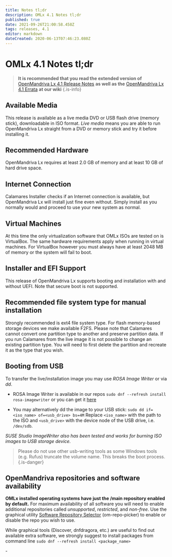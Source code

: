 ```yaml
---
title: Notes tl;dr
description: OMLx 4.1 Notes tl;dr
published: true
date: 2021-09-26T21:00:58.458Z
tags: releases, 4.1
editor: markdown
dateCreated: 2020-06-13T07:46:23.080Z
---
```


# OMLx 4.1 Notes tl;dr

> **It is recommended that you read the extended version of** [OpenMandriva Lx 4.1 Release Notes](/releases/omlx41/notes) **as well as the** [OpenMandriva Lx 4.1 Errata](/releases/omlx41/errata) **at our wiki**
{.is-info}


## Available Media
This release is available as a live media DVD or USB flash drive (memory stick), downloadable in ISO format.
*Live media* means you are able to run OpenMandriva Lx straight from a DVD or memory stick and try it before installing it.

##  Recommended Hardware
OpenMandriva Lx requires at least 2.0 GB of memory and at least 10 GB of hard drive space.

## Internet Connection
Calamares Installer checks if an Internet connection is available, but OpenMandriva Lx will install just fine even without. Simply install as you normally would and proceed to use your new system as normal.

## Virtual Machines
At this time the only virtualization software that OMLx ISOs are tested on is VirtualBox. The same hardware requirements apply when running in virtual machines.
For VirtualBox however you must always have at least 2048 MB of memory or the system will fail to boot.

## Installer and EFI Support
This release of OpenMandriva Lx supports booting and installation with and without UEFI.
Note that secure boot is not supported.

## Recommended file system type for manual installation
Strongly recommended is ext4 file system type. For flash memory-based storage devices we make available F2FS.
Please note that Calamares cannot convert one partition type to another and preserve partition data.
If you run Calamares from the live image it is not possible to change an existing partition type. You will need to first delete the partition and recreate it as the type that you wish.

## Booting from USB
To transfer the live/installation image you may use *ROSA Image Writer* or via *dd*.
- ROSA Image Writer is available in our repos
 `sudo dnf --refresh install rosa-imagewriter`
 or you can get it [here](http://wiki.rosalab.ru/en/index.php/ROSA_ImageWriter)
 
- You may alternatively dd the image to your USB stick:
 `sudo dd if=<iso_name> of=<usb_drive> bs=4M`
 Replace `<iso_name>` with the path to the ISO and `<usb_drive>` with the device node of the USB drive, i.e. `/dev/sdb`.

*SUSE Studio ImageWriter also has been tested and works for burning ISO images to USB storage device.*

> Please do not use other usb-writing tools as some Windows tools (e.g. Rufus) truncate the volume name. This breaks the boot process.
{.is-danger}

## OpenMandriva repositories and software availability
**OMLx installed operating systems have just the /main repository enabled by default.**
For maximum availability of all software you will need to enable additional repositories called *unsupported*, *restricted*, and *non-free*.
Use the graphical utility [Software Repository Selector](https://wiki.openmandriva.org/en/doc/repositories-tldr) (om-repo-picker) to enable or disable the repo you wish to use.

While graphical tools (Discover, dnfdragora, etc.) are useful to find out available extra software, we strongly suggest to install packages from command line
 `sudo dnf --refresh install <package_name>`
 
\-
 

 
 